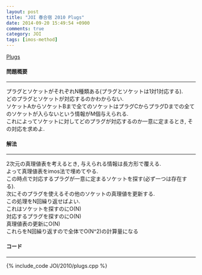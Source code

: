```yaml
---
layout: post
title: "JOI 春合宿 2010 Plugs"
date: 2014-09-20 15:49:54 +0900
comments: true
category: JOI
tags: [imos-method]
---
```


[Plugs](http://joisc2010.contest.atcoder.jp/tasks/joisc2010_plugs)

#### 問題概要

****

プラグとソケットがそれぞれN種類ある(プラグとソケットは1対1対応する).  
どのプラグとソケットが対応するのかわからない.  
ソケットAからソケットBまで全てのソケットはプラグCからプラグDまでの全てのソケットが入らないという情報がM個与えられる.  
これによってソケットに対してどのプラグが対応するのか一意に定まるとき, その対応を求めよ.

#### 解法

****

2次元の真理値表を考えるとき, 与えられる情報は長方形で覆える.  
よって真理値表をimos法で埋めてやる.  
この時点で対応するプラグが一意に定まるソケットを探す(必ず一つは存在する).  
次にそのプラグを使えるその他のソケットの真理値を更新する.  
この処理をN回繰り返せばよい.  
これはソケットを探すのにO(N)  
対応するプラグを探すのにO(N)  
真理値表の更新にO(N)  
これらをN回繰り返すので全体でO(N^2)の計算量になる

#### コード

****

{% include_code JOI/2010/plugs.cpp %}
